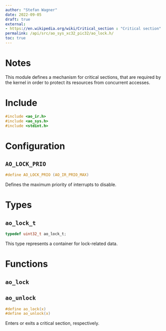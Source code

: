 ```yaml
---
author: "Stefan Wagner"
date: 2022-09-05
draft: true
external:
- https://en.wikipedia.org/wiki/Critical_section : "Critical section"
permalink: /api/src/ao_sys_xc32_pic32/ao_lock.h/
toc: true
---
```


# Notes

This module defines a mechanism for critical sections, that are required by the kernel in order to protect its resources from concurrent accesses.

# Include

```c
#include <ao_ir.h>
#include <ao_sys.h>
#include <stdint.h>
```

# Configuration

## `AO_LOCK_PRIO`

```c
#define AO_LOCK_PRIO (AO_IR_PRIO_MAX)
```

Defines the maximum priority of interrupts to disable.

# Types

## `ao_lock_t`

```c
typedef uint32_t ao_lock_t;
```

This type represents a container for lock-related data.

# Functions

## `ao_lock`
## `ao_unlock`

```c
#define ao_lock(x)
#define ao_unlock(x)
```

Enters or exits a critical section, respectively.
